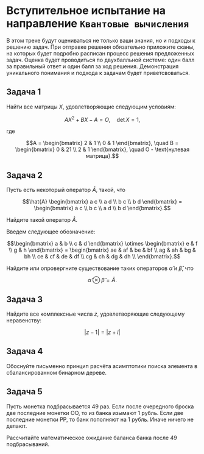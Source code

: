 # Вступительное испытание на направление `Квантовые вычисления`

В этом треке будут оцениваться не только ваши знания, но и подходы к решению задач. При отправке решения обязательно приложите сканы, на которых будет подробно расписан процесс решения предложенных задач. Оценка будет проводиться по двухбалльной системе: один балл за правильный ответ и один балл за ход решения. Демонстрация уникального понимания и подхода к задачам будет приветсвоваться.

## Задача 1
Найти все матрицы $X$, удовлетворяющие следующим условиям:

```math
AX^2 + BX - A = O, \quad \det X = 1,
```

где  

```math
A = \begin{bmatrix} 2 & 1 \\ 0 & 1 \end{bmatrix}, \quad
B = \begin{bmatrix} 0 & 21 \\ 2 & 1 \end{bmatrix}, \quad
O - \text{нулевая матрица}.
```

## Задача 2
Пусть есть некоторый оператор $\hat{A}$, такой, что  

```math
\hat{A} \begin{bmatrix} a c \\ a d \\ b c \\ b d \end{bmatrix} =
\begin{bmatrix} a c \\ b c \\ a d \\ b d \end{bmatrix}.
```

Найдите такой оператор $\hat{A}$.  

Введем следующее обозначение:  

```math
\begin{bmatrix} a & b \\ c & d \end{bmatrix} \otimes 
\begin{bmatrix} e & f \\ g & h \end{bmatrix} =
\begin{bmatrix} 
ae & af & be & bf \\
ag & ah & bg & bh \\
ce & cf & de & df \\
cg & ch & dg & dh \\
\end{bmatrix}.
```

Найдите или опровергните существование таких операторов $\hat{\alpha}$ и $\hat{\beta}$, что  

```math
\hat{\alpha} \otimes \hat{\beta} = \hat{A}.
```

## Задача 3
Найдите все комплексные числа $z$, удовлетворяющие следующему неравенству:

```math
|z - 1| = |z + i|
```

## Задача 4
Обоснуйте письменно принцип расчёта асимптотики поиска элемента в сбалансированном бинарном дереве.

## Задача 5
Пусть монетка подбрасывается 49 раз. Если после очередного броска две последние монетки ОО, то из банка изымают 1 рубль. Если две последние монетки РР, то банк пополняют на 1 рубль. Иначе ничего не делают.  

Рассчитайте математическое ожидание баланса банка после 49 подбрасываний.